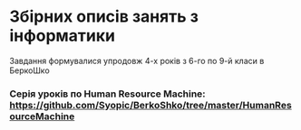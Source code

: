 # Збірних описів занять з інформатики
Завдання формувалися упродовж 4-х років з 6-го по 9-й класи в БеркоШко

### Серія уроків по Human Resource Machine: <https://github.com/Syopic/BerkoShko/tree/master/HumanResourceMachine>
